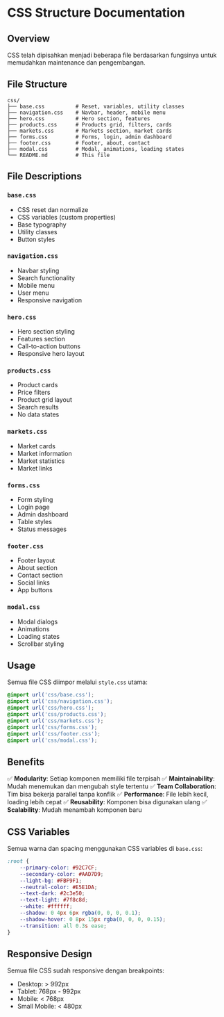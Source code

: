 # CSS Structure Documentation

## Overview
CSS telah dipisahkan menjadi beberapa file berdasarkan fungsinya untuk memudahkan maintenance dan pengembangan.

## File Structure

```
css/
├── base.css          # Reset, variables, utility classes
├── navigation.css    # Navbar, header, mobile menu
├── hero.css          # Hero section, features
├── products.css      # Products grid, filters, cards
├── markets.css       # Markets section, market cards
├── forms.css         # Forms, login, admin dashboard
├── footer.css        # Footer, about, contact
├── modal.css         # Modal, animations, loading states
└── README.md         # This file
```

## File Descriptions

### `base.css`
- CSS reset dan normalize
- CSS variables (custom properties)
- Base typography
- Utility classes
- Button styles

### `navigation.css`
- Navbar styling
- Search functionality
- Mobile menu
- User menu
- Responsive navigation

### `hero.css`
- Hero section styling
- Features section
- Call-to-action buttons
- Responsive hero layout

### `products.css`
- Product cards
- Price filters
- Product grid layout
- Search results
- No data states

### `markets.css`
- Market cards
- Market information
- Market statistics
- Market links

### `forms.css`
- Form styling
- Login page
- Admin dashboard
- Table styles
- Status messages

### `footer.css`
- Footer layout
- About section
- Contact section
- Social links
- App buttons

### `modal.css`
- Modal dialogs
- Animations
- Loading states
- Scrollbar styling

## Usage

Semua file CSS diimpor melalui `style.css` utama:

```css
@import url('css/base.css');
@import url('css/navigation.css');
@import url('css/hero.css');
@import url('css/products.css');
@import url('css/markets.css');
@import url('css/forms.css');
@import url('css/footer.css');
@import url('css/modal.css');
```

## Benefits

✅ **Modularity**: Setiap komponen memiliki file terpisah
✅ **Maintainability**: Mudah menemukan dan mengubah style tertentu
✅ **Team Collaboration**: Tim bisa bekerja parallel tanpa konflik
✅ **Performance**: File lebih kecil, loading lebih cepat
✅ **Reusability**: Komponen bisa digunakan ulang
✅ **Scalability**: Mudah menambah komponen baru

## CSS Variables

Semua warna dan spacing menggunakan CSS variables di `base.css`:

```css
:root {
    --primary-color: #92C7CF;
    --secondary-color: #AAD7D9;
    --light-bg: #FBF9F1;
    --neutral-color: #E5E1DA;
    --text-dark: #2c3e50;
    --text-light: #7f8c8d;
    --white: #ffffff;
    --shadow: 0 4px 6px rgba(0, 0, 0, 0.1);
    --shadow-hover: 0 8px 15px rgba(0, 0, 0, 0.15);
    --transition: all 0.3s ease;
}
```

## Responsive Design

Semua file CSS sudah responsive dengan breakpoints:
- Desktop: > 992px
- Tablet: 768px - 992px  
- Mobile: < 768px
- Small Mobile: < 480px 